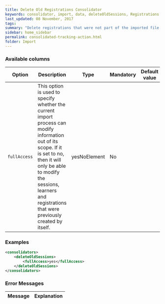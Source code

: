 ```yaml
---
title: Delete Old Registrations Consolidator
keywords: consolidator, import, data, deleteOldSessions, Registrations
last_updated: 08 November, 2017
tags:
summary: "Delete registrations that were not part of the imported file."
sidebar: home_sidebar
permalink: consolidated-tracking-action.html
folder: Import
---
```



### Available columns

Option | Description | Type | Mandatory | Default value
--- | --- | --- | --- | ---
`fullAccess` | This option is used to specify whether the current import process can modify information out of its scope. If it is set to no, then it will only be able to modify the sessions, learners and registrations that were previously created by itself. | yesNoElement |	No


### Examples

```xml 
<consolidators>
	<deleteOldSessions>
		<fullAccess>yes</fullAccess>
	</deleteOldSessions>
</consolidators>
```

### Error Messages

Message | Explanation
---- | ----
